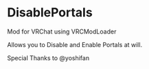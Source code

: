 # DisablePortals
Mod for VRChat using VRCModLoader

Allows you to Disable and Enable Portals at will.

Special Thanks to @yoshifan